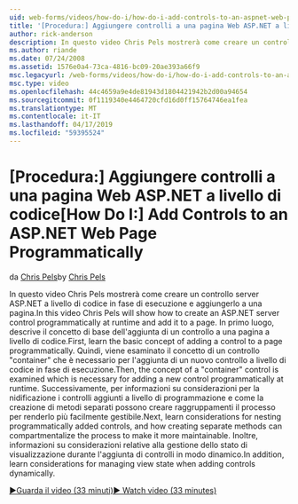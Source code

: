 ```yaml
---
uid: web-forms/videos/how-do-i/how-do-i-add-controls-to-an-aspnet-web-page-programmatically
title: '[Procedura:] Aggiungere controlli a una pagina Web ASP.NET a livello di codice | Microsoft Docs'
author: rick-anderson
description: In questo video Chris Pels mostrerà come creare un controllo server ASP.NET a livello di codice in fase di esecuzione e aggiungerlo a una pagina. In primo luogo, altre o il concetto di base...
ms.author: riande
ms.date: 07/24/2008
ms.assetid: 1576e0a4-73ca-4816-bc09-20ae393a66f9
msc.legacyurl: /web-forms/videos/how-do-i/how-do-i-add-controls-to-an-aspnet-web-page-programmatically
msc.type: video
ms.openlocfilehash: 44c4659a9e4de81943d1804421942b2d00a94654
ms.sourcegitcommit: 0f1119340e4464720cfd16d0ff15764746ea1fea
ms.translationtype: MT
ms.contentlocale: it-IT
ms.lasthandoff: 04/17/2019
ms.locfileid: "59395524"
---
```

# <a name="how-do-i-add-controls-to-an-aspnet-web-page-programmatically"></a><span data-ttu-id="24393-104">[Procedura:] Aggiungere controlli a una pagina Web ASP.NET a livello di codice</span><span class="sxs-lookup"><span data-stu-id="24393-104">[How Do I:] Add Controls to an ASP.NET Web Page Programmatically</span></span>

<span data-ttu-id="24393-105">da [Chris Pels](https://twitter.com/chrispels)</span><span class="sxs-lookup"><span data-stu-id="24393-105">by [Chris Pels](https://twitter.com/chrispels)</span></span>

<span data-ttu-id="24393-106">In questo video Chris Pels mostrerà come creare un controllo server ASP.NET a livello di codice in fase di esecuzione e aggiungerlo a una pagina.</span><span class="sxs-lookup"><span data-stu-id="24393-106">In this video Chris Pels will show how to create an ASP.NET server control programmatically at runtime and add it to a page.</span></span> <span data-ttu-id="24393-107">In primo luogo, descrive il concetto di base dell'aggiunta di un controllo a una pagina a livello di codice.</span><span class="sxs-lookup"><span data-stu-id="24393-107">First, learn the basic concept of adding a control to a page programmatically.</span></span> <span data-ttu-id="24393-108">Quindi, viene esaminato il concetto di un controllo "container" che è necessario per l'aggiunta di un nuovo controllo a livello di codice in fase di esecuzione.</span><span class="sxs-lookup"><span data-stu-id="24393-108">Then, the concept of a "container" control is examined which is necessary for adding a new control programmatically at runtime.</span></span> <span data-ttu-id="24393-109">Successivamente, per informazioni su considerazioni per la nidificazione i controlli aggiunti a livello di programmazione e come la creazione di metodi separati possono creare raggruppamenti il processo per renderlo più facilmente gestibile.</span><span class="sxs-lookup"><span data-stu-id="24393-109">Next, learn considerations for nesting programmatically added controls, and how creating separate methods can compartmentalize the process to make it more maintainable.</span></span> <span data-ttu-id="24393-110">Inoltre, informazioni su considerazioni relative alla gestione dello stato di visualizzazione durante l'aggiunta di controlli in modo dinamico.</span><span class="sxs-lookup"><span data-stu-id="24393-110">In addition, learn considerations for managing view state when adding controls dynamically.</span></span>

[<span data-ttu-id="24393-111">&#9654;Guarda il video (33 minuti)</span><span class="sxs-lookup"><span data-stu-id="24393-111">&#9654; Watch video (33 minutes)</span></span>](https://channel9.msdn.com/Blogs/ASP-NET-Site-Videos/how-do-i-add-controls-to-an-aspnet-web-page-programmatically)
